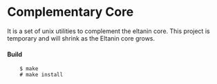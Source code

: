 # Complementary Core

It is a set of unix utilities to complement the eltanin core.
This project is temporary and will shrink as the Eltanin core grows.

#### Build
```
	$ make
	# make install
```
